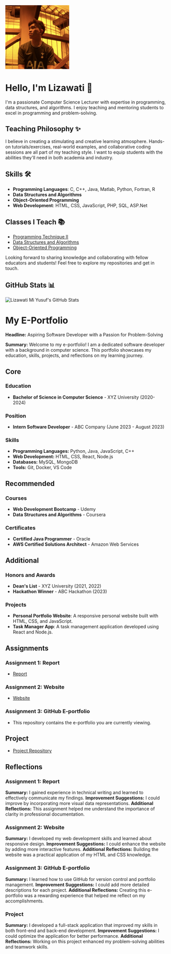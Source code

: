 <img src="/gambar/image.jpg" alt="Profile Picture" width="200" height="200"/>


# Hello, I'm Lizawati 👋

I'm a passionate Computer Science Lecturer with expertise in programming, data structures, and algorithms. I enjoy teaching and mentoring students to excel in programming and problem-solving.

## Teaching Philosophy ✨

I believe in creating a stimulating and creative learning atmosphere. Hands-on tutorials/exercises, real-world examples, and collaborative coding sessions are all part of my teaching style. I want to equip students with the abilities they'll need in both academia and industry.

## Skills 🛠️

- **Programming Languages**: C, C++, Java, Matlab, Python, Fortran, R
- **Data Structures and Algorithms**
- **Object-Oriented Programming**
- **Web Development**: HTML, CSS, JavaScript, PHP, SQL, ASP.Net

## Classes I Teach 📚

- [Programming Technique II](#)
- [Data Structures and Algorithms](#)
- [Object-Oriented Programming](#)

Looking forward to sharing knowledge and collaborating with fellow educators and students! Feel free to explore my repositories and get in touch.

## GitHub Stats 📊

![Lizawati Mi Yusuf's GitHub Stats](https://github-readme-stats.vercel.app/api?username=derfcode91&show_icons=true&theme=radical)


# My E-Portfolio
**Headline:** Aspiring Software Developer with a Passion for Problem-Solving

**Summary:** Welcome to my e-portfolio! I am a dedicated software developer with a background in computer science. This portfolio showcases my education, skills, projects, and reflections on my learning journey.

## Core

### Education
- **Bachelor of Science in Computer Science** - XYZ University (2020-2024)

### Position
- **Intern Software Developer** - ABC Company (June 2023 - August 2023)

### Skills
- **Programming Languages:** Python, Java, JavaScript, C++
- **Web Development:** HTML, CSS, React, Node.js
- **Databases:** MySQL, MongoDB
- **Tools:** Git, Docker, VS Code

## Recommended

### Courses
- **Web Development Bootcamp** - Udemy
- **Data Structures and Algorithms** - Coursera

### Certificates
- **Certified Java Programmer** - Oracle
- **AWS Certified Solutions Architect** - Amazon Web Services

## Additional

### Honors and Awards
- **Dean's List** - XYZ University (2021, 2022)
- **Hackathon Winner** - ABC Hackathon (2023)

### Projects
- **Personal Portfolio Website**: A responsive personal website built with HTML, CSS, and JavaScript.
- **Task Manager App**: A task management application developed using React and Node.js.

## Assignments

### Assignment 1: Report
- [Report](https://drive.google.com/file/d/12P7RNvkvrsKR1KQKt0yxHGhtwm_aG8_y/view?pli=1)

### Assignment 2: Website
- [Website](https://derfcode91.github.io/#about)

### Assignment 3: GitHub E-portfolio
- This repository contains the e-portfolio you are currently viewing.

## Project
- [Project Repository](https://github.com/myusername/myproject)

## Reflections

### Assignment 1: Report
**Summary:** I gained experience in technical writing and learned to effectively communicate my findings.
**Improvement Suggestions:** I could improve by incorporating more visual data representations.
**Additional Reflections:** This assignment helped me understand the importance of clarity in professional documentation.

### Assignment 2: Website
**Summary:** I developed my web development skills and learned about responsive design.
**Improvement Suggestions:** I could enhance the website by adding more interactive features.
**Additional Reflections:** Building the website was a practical application of my HTML and CSS knowledge.

### Assignment 3: GitHub E-portfolio
**Summary:** I learned how to use GitHub for version control and portfolio management.
**Improvement Suggestions:** I could add more detailed descriptions for each project.
**Additional Reflections:** Creating this e-portfolio was a rewarding experience that helped me reflect on my accomplishments.

### Project
**Summary:** I developed a full-stack application that improved my skills in both front-end and back-end development.
**Improvement Suggestions:** I could optimize the application for better performance.
**Additional Reflections:** Working on this project enhanced my problem-solving abilities and teamwork skills.
